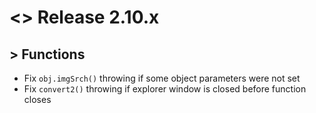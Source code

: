 # <> Release 2.10.x

## > Functions
- Fix `obj.imgSrch()` throwing if some object parameters were not set
- Fix `convert2()` throwing if explorer window is closed before function closes